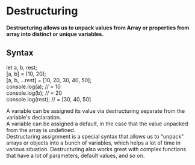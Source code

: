 # Destructuring 
**Destructuring allows us to unpack values from Array or properties from array into distinct or unique variables.**

## Syntax
let a, b, rest;
\
[a, b] = [10, 20];
\
[a, b, ...rest] = [10, 20, 30, 40, 50];
\
console.log(a); // = 10
\
console.log(b); // =  20
\
console.log(rest); // =  [30, 40, 50]

A variable can be assigned its value via destructuring separate from the variable's declaration.
\
A variable can be assigned a default, in the case that the value unpacked from the array is undefined.
\
Destructuring assignment is a special syntax that allows us to “unpack” arrays or objects into a bunch of variables, which helps a lot of time in various situation. Destructuring also works great with complex functions that have a lot of parameters, default values, and so on.

